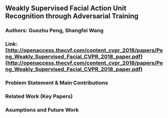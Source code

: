## Weakly Supervised Facial Action Unit Recognition through Adversarial Training
### Authors: Guozhu Peng, Shangfei Wang
### Link: [http://openaccess.thecvf.com/content_cvpr_2018/papers/Peng_Weakly_Supervised_Facial_CVPR_2018_paper.pdf](http://openaccess.thecvf.com/content_cvpr_2018/papers/Peng_Weakly_Supervised_Facial_CVPR_2018_paper.pdf)

### Problem Statement & Main Contributions


### Related Work (Key Papers)
   

### Asumptions and Future Work

